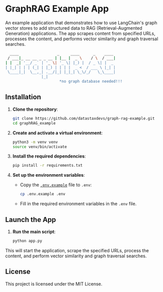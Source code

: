 # GraphRAG Example App
An example application that demonstrates how to use LangChain's graph vector stores to add structured data to RAG (Retrieval-Augmented Generation) applications. The app scrapes content from specified URLs, processes the content, and performs vector similarity and graph traversal searches.

```sh
  ____                 _     ____      _    ____ 
 / ___|_ __ __ _ _ __ | |__ |  _ \    / \  / ___|
| |  _| '__/ _` | '_ \| '_ \| |_) |  / _ \| |  _ 
| |_| | | | (_| | |_) | | | |  _ <  / ___ \ |_| |
 \____|_|  \__,_| .__/|_| |_|_| \_\/_/   \_\____|
                |_|                                           
                        *no graph database needed!!!
```

## Installation

1. **Clone the repository**:
	```sh
	git clone https://github.com/datastaxdevs/graph-rag-example.git
	cd graphRAG_example
	```

2. **Create and activate a virtual environment**:
	```sh
	python3 -m venv venv
	source venv/bin/activate
	```

3. **Install the required dependencies**:
	```sh
	pip install -r requirements.txt
	```

4. **Set up the environment variables**:
	- Copy the [`.env.example`](./.env.example") file to `.env`:
	  ```sh
	  cp .env.example .env
	  ```
	- Fill in the required environment variables in the `.env` file.

## Launch the App

1. **Run the main script**:
	```sh
	python app.py
	```

This will start the application, scrape the specified URLs, process the content, and perform vector similarity and graph traversal searches.

## License

This project is licensed under the MIT License.

